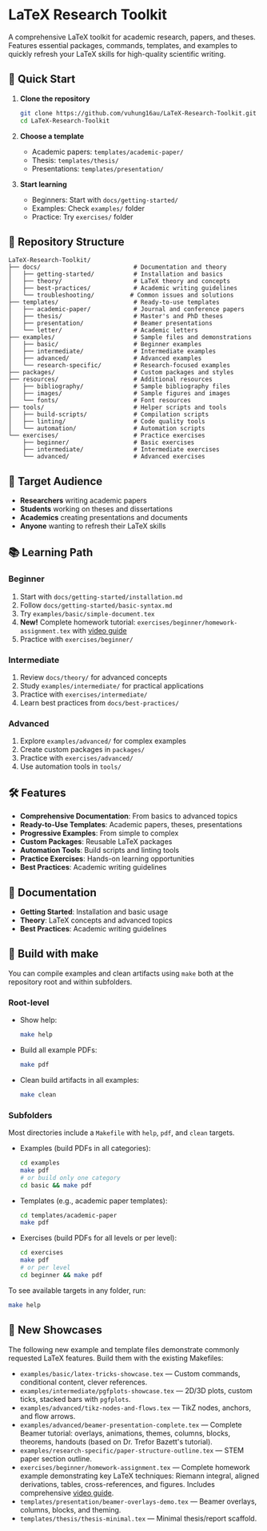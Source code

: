 # LaTeX Research Toolkit

A comprehensive LaTeX toolkit for academic research, papers, and theses. Features essential packages, commands, templates, and examples to quickly refresh your LaTeX skills for high-quality scientific writing.

## 🚀 Quick Start

1. **Clone the repository**
   ```bash
   git clone https://github.com/vuhung16au/LaTeX-Research-Toolkit.git
   cd LaTeX-Research-Toolkit
   ```

2. **Choose a template**
   - Academic papers: `templates/academic-paper/`
   - Thesis: `templates/thesis/`
   - Presentations: `templates/presentation/`

3. **Start learning**
   - Beginners: Start with `docs/getting-started/`
   - Examples: Check `examples/` folder
   - Practice: Try `exercises/` folder

## 📁 Repository Structure

```
LaTeX-Research-Toolkit/
├── docs/                          # Documentation and theory
│   ├── getting-started/           # Installation and basics
│   ├── theory/                    # LaTeX theory and concepts
│   ├── best-practices/            # Academic writing guidelines
│   └── troubleshooting/          # Common issues and solutions
├── templates/                     # Ready-to-use templates
│   ├── academic-paper/            # Journal and conference papers
│   ├── thesis/                    # Master's and PhD theses
│   ├── presentation/              # Beamer presentations
│   └── letter/                    # Academic letters
├── examples/                      # Sample files and demonstrations
│   ├── basic/                     # Beginner examples
│   ├── intermediate/              # Intermediate examples
│   ├── advanced/                  # Advanced examples
│   └── research-specific/         # Research-focused examples
├── packages/                      # Custom packages and styles
├── resources/                     # Additional resources
│   ├── bibliography/              # Sample bibliography files
│   ├── images/                    # Sample figures and images
│   └── fonts/                     # Font resources
├── tools/                         # Helper scripts and tools
│   ├── build-scripts/             # Compilation scripts
│   ├── linting/                   # Code quality tools
│   └── automation/                # Automation scripts
└── exercises/                     # Practice exercises
    ├── beginner/                  # Basic exercises
    ├── intermediate/              # Intermediate exercises
    └── advanced/                  # Advanced exercises
```

## 🎯 Target Audience

- **Researchers** writing academic papers
- **Students** working on theses and dissertations
- **Academics** creating presentations and documents
- **Anyone** wanting to refresh their LaTeX skills

## 📚 Learning Path

### Beginner
1. Start with `docs/getting-started/installation.md`
2. Follow `docs/getting-started/basic-syntax.md`
3. Try `examples/basic/simple-document.tex`
4. **New!** Complete homework tutorial: `exercises/beginner/homework-assignment.tex` with [video guide](exercises/beginner/HOMEWORK-VIDEO-GUIDE.md)
5. Practice with `exercises/beginner/`

### Intermediate
1. Review `docs/theory/` for advanced concepts
2. Study `examples/intermediate/` for practical applications
3. Practice with `exercises/intermediate/`
4. Learn best practices from `docs/best-practices/`

### Advanced
1. Explore `examples/advanced/` for complex examples
2. Create custom packages in `packages/`
3. Practice with `exercises/advanced/`
4. Use automation tools in `tools/`

## 🛠️ Features

- **Comprehensive Documentation**: From basics to advanced topics
- **Ready-to-Use Templates**: Academic papers, theses, presentations
- **Progressive Examples**: From simple to complex
- **Custom Packages**: Reusable LaTeX packages
- **Automation Tools**: Build scripts and linting tools
- **Practice Exercises**: Hands-on learning opportunities
- **Best Practices**: Academic writing guidelines

## 📖 Documentation

- **Getting Started**: Installation and basic usage
- **Theory**: LaTeX concepts and advanced topics
- **Best Practices**: Academic writing guidelines



## 🧰 Build with make

You can compile examples and clean artifacts using `make` both at the repository root and within subfolders.

### Root-level

- Show help:
  ```bash
  make help
  ```
- Build all example PDFs:
  ```bash
  make pdf
  ```
- Clean build artifacts in all examples:
  ```bash
  make clean
  ```

### Subfolders

Most directories include a `Makefile` with `help`, `pdf`, and `clean` targets.

- Examples (build PDFs in all categories):
  ```bash
  cd examples
  make pdf
  # or build only one category
  cd basic && make pdf
  ```

- Templates (e.g., academic paper templates):
  ```bash
  cd templates/academic-paper
  make pdf
  ```

- Exercises (build PDFs for all levels or per level):
  ```bash
  cd exercises
  make pdf
  # or per level
  cd beginner && make pdf
  ```

To see available targets in any folder, run:
```bash
make help
```

## 🌟 New Showcases

The following new example and template files demonstrate commonly requested LaTeX features. Build them with the existing Makefiles:

- `examples/basic/latex-tricks-showcase.tex` — Custom commands, conditional content, clever references.
- `examples/intermediate/pgfplots-showcase.tex` — 2D/3D plots, custom ticks, stacked bars with `pgfplots`.
- `examples/advanced/tikz-nodes-and-flows.tex` — TikZ nodes, anchors, and flow arrows.
- `examples/advanced/beamer-presentation-complete.tex` — Complete Beamer tutorial: overlays, animations, themes, columns, blocks, theorems, handouts (based on Dr. Trefor Bazett's tutorial).
- `examples/research-specific/paper-structure-outline.tex` — STEM paper section outline.
- `exercises/beginner/homework-assignment.tex` — Complete homework example demonstrating key LaTeX techniques: Riemann integral, aligned derivations, tables, cross-references, and figures. Includes comprehensive [video guide](exercises/beginner/HOMEWORK-VIDEO-GUIDE.md).
- `templates/presentation/beamer-overlays-demo.tex` — Beamer overlays, columns, blocks, and theming.
- `templates/thesis/thesis-minimal.tex` — Minimal thesis/report scaffold.
